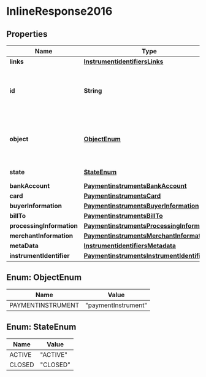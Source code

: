 
# InlineResponse2016

## Properties
Name | Type | Description | Notes
------------ | ------------- | ------------- | -------------
**links** | [**InstrumentidentifiersLinks**](InstrumentidentifiersLinks.md) |  |  [optional]
**id** | **String** | Unique identification number assigned by CyberSource to the submitted request. |  [optional]
**object** | [**ObjectEnum**](#ObjectEnum) | Describes type of token. For example: customer, paymentInstrument or instrumentIdentifier. |  [optional]
**state** | [**StateEnum**](#StateEnum) | Current state of the token. |  [optional]
**bankAccount** | [**PaymentinstrumentsBankAccount**](PaymentinstrumentsBankAccount.md) |  |  [optional]
**card** | [**PaymentinstrumentsCard**](PaymentinstrumentsCard.md) |  |  [optional]
**buyerInformation** | [**PaymentinstrumentsBuyerInformation**](PaymentinstrumentsBuyerInformation.md) |  |  [optional]
**billTo** | [**PaymentinstrumentsBillTo**](PaymentinstrumentsBillTo.md) |  |  [optional]
**processingInformation** | [**PaymentinstrumentsProcessingInformation**](PaymentinstrumentsProcessingInformation.md) |  |  [optional]
**merchantInformation** | [**PaymentinstrumentsMerchantInformation**](PaymentinstrumentsMerchantInformation.md) |  |  [optional]
**metaData** | [**InstrumentidentifiersMetadata**](InstrumentidentifiersMetadata.md) |  |  [optional]
**instrumentIdentifier** | [**PaymentinstrumentsInstrumentIdentifier**](PaymentinstrumentsInstrumentIdentifier.md) |  |  [optional]


<a name="ObjectEnum"></a>
## Enum: ObjectEnum
Name | Value
---- | -----
PAYMENTINSTRUMENT | &quot;paymentInstrument&quot;


<a name="StateEnum"></a>
## Enum: StateEnum
Name | Value
---- | -----
ACTIVE | &quot;ACTIVE&quot;
CLOSED | &quot;CLOSED&quot;



